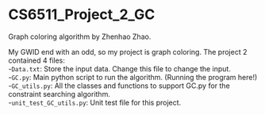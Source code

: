 # CS6511_Project_2_GC
Graph coloring algorithm by Zhenhao Zhao.

My GWID end with an odd, so my project is graph coloring. The project 2 contained 4 files:<br>
-`Data.txt`: Store the input data. Change this file to change the input.<br>
-`GC.py`: Main python script to run the algorithm. (Running the program here!)<br>
-`GC_utils.py`: All the classes and functions to support GC.py for the constraint searching algorithm.<br>
-`unit_test_GC_utils.py`: Unit test file for this project.<br>
